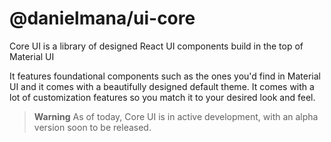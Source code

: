 # @danielmana/ui-core

Core UI is a library of designed React UI components build in the top of Material UI

It features foundational components such as the ones you'd find in Material UI and it comes with a beautifully designed default theme. It comes with a lot of customization features so you match it to your desired look and feel.

> **Warning**
> As of today, Core UI is in active development, with an alpha version soon to be released.
